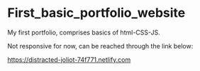 # First_basic_portfolio_website
My first portfolio, comprises basics of html-CSS-JS.

Not responsive for now, can be reached through the link below:

https://distracted-joliot-74f771.netlify.com
